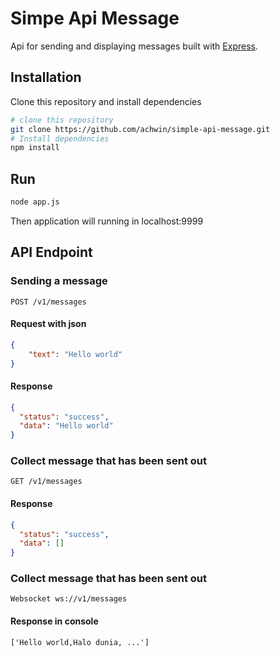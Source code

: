 # Simpe Api Message
Api for sending and displaying messages built with [Express](https://expressjs.com/).

## Installation
Clone this repository and install dependencies
```bash
# clone this repository
git clone https://github.com/achwin/simple-api-message.git
# Install dependencies
npm install
```
## Run
```bash
node app.js
```
Then application will running in localhost:9999

## API Endpoint

### Sending a message

`POST /v1/messages`

   #### Request with json 
```json
{
    "text": "Hello world"
}
```
#### Response
```json
{
  "status": "success",
  "data": "Hello world"
}
```
### Collect message that has been sent out

`GET /v1/messages`

#### Response
```json
{
  "status": "success",
  "data": []
}
```
### Collect message that has been sent out

`Websocket ws://v1/messages`
#### Response in console
`['Hello world,Halo dunia, ...']`

